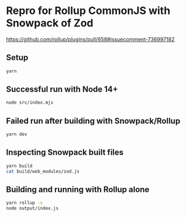 # Repro for Rollup CommonJS with Snowpack of Zod

https://github.com/rollup/plugins/pull/658#issuecomment-736997182

## Setup

```sh
yarn
```

## Successful run with Node 14+

```sh
node src/index.mjs
```

## Failed run after building with Snowpack/Rollup

```sh
yarn dev
```

## Inspecting Snowpack built files

```sh
yarn build
cat build/web_modules/zod.js
```

## Building and running with Rollup alone

```sh
yarn rollup -c
node output/index.js
```
